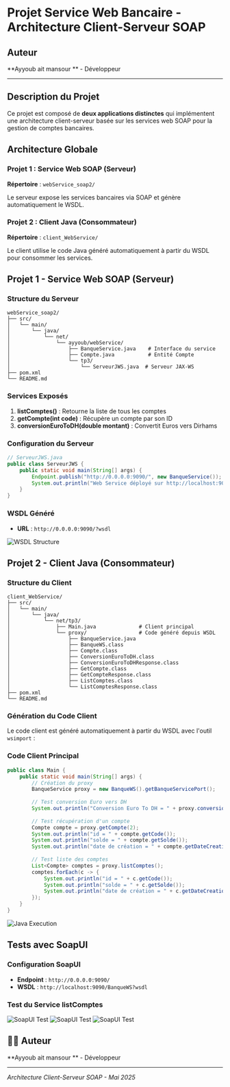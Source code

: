# Projet Service Web Bancaire - Architecture Client-Serveur SOAP
##  Auteur

**Ayyoub ait mansour ** - Développeur

---

##  Description du Projet

Ce projet est composé de **deux applications distinctes** qui implémentent une architecture client-serveur basée sur les services web SOAP pour la gestion de comptes bancaires.

##  Architecture Globale

### Projet 1 : Service Web SOAP (Serveur)
**Répertoire** : `webService_soap2/`

Le serveur expose les services bancaires via SOAP et génère automatiquement le WSDL.

### Projet 2 : Client Java (Consommateur)
**Répertoire** : `client_WebService/`

Le client utilise le code Java généré automatiquement à partir du WSDL pour consommer les services.

##  Projet 1 - Service Web SOAP (Serveur)

### Structure du Serveur
```
webService_soap2/
├── src/
│   └── main/
│       └── java/
│           └── net/
│               └── ayyoub/webService/
│                   ├── BanqueService.java    # Interface du service
│                   ├── Compte.java           # Entité Compte
│                   └── tp3/
│                       └── ServeurJWS.java  # Serveur JAX-WS
├── pom.xml
└── README.md
```

### Services Exposés

1. **listComptes()** : Retourne la liste de tous les comptes
2. **getCompte(int code)** : Récupère un compte par son ID
3. **conversionEuroToDH(double montant)** : Convertit Euros vers Dirhams

### Configuration du Serveur

```java
// ServeurJWS.java
public class ServeurJWS {
    public static void main(String[] args) {
        Endpoint.publish("http://0.0.0.0:9090/", new BanqueService());
        System.out.println("Web Service déployé sur http://localhost:9090/");
    }
}
```

### WSDL Généré
- **URL** : `http://0.0.0.0:9090/?wsdl`

![WSDL Structure](img/img1.png)

##  Projet 2 - Client Java (Consommateur)

### Structure du Client
```
client_WebService/
├── src/
│   └── main/
│       └── java/
│           └── net/tp3/
│               ├── Main.java              # Client principal
│               └── proxy/                 # Code généré depuis WSDL
│                   ├── BanqueService.java
│                   ├── BanqueWS.class
│                   ├── Compte.class
│                   ├── ConversionEuroToDH.class
│                   ├── ConversionEuroToDHResponse.class
│                   ├── GetCompte.class
│                   ├── GetCompteResponse.class
│                   ├── ListComptes.class
│                   └── ListComptesResponse.class
├── pom.xml
└── README.md
```

### Génération du Code Client

Le code client est généré automatiquement à partir du WSDL avec l'outil `wsimport` :



### Code Client Principal

```java
public class Main {
    public static void main(String[] args) {
        // Création du proxy
        BanqueService proxy = new BanqueWS().getBanqueServicePort();
        
        // Test conversion Euro vers DH
        System.out.println("Conversion Euro To DH = " + proxy.conversionEuroToDH(100));
        
        // Test récupération d'un compte
        Compte compte = proxy.getCompte(2);
        System.out.println("id = " + compte.getCode());
        System.out.println("solde = " + compte.getSolde());
        System.out.println("date de création = " + compte.getDateCreation());
        
        // Test liste des comptes
        List<Compte> comptes = proxy.listComptes();
        comptes.forEach(c -> {
            System.out.println("id = " + c.getCode());
            System.out.println("solde = " + c.getSolde());
            System.out.println("date de création = " + c.getDateCreation());
        });
    }
}
```

![Java Execution](img/img2.png)



##  Tests avec SoapUI

### Configuration SoapUI
- **Endpoint** : `http://0.0.0.0:9090/`
- **WSDL** : `http://localhost:9090/BanqueWS?wsdl`


### Test du Service listComptes

![SoapUI Test](img/list1.png)
![SoapUI Test](img/list2.png)
![SoapUI Test](img/list3.png)

## 👨‍💻 Auteur

**Ayyoub ait mansour ** - Développeur

---


*Architecture Client-Serveur SOAP - Mai 2025*
